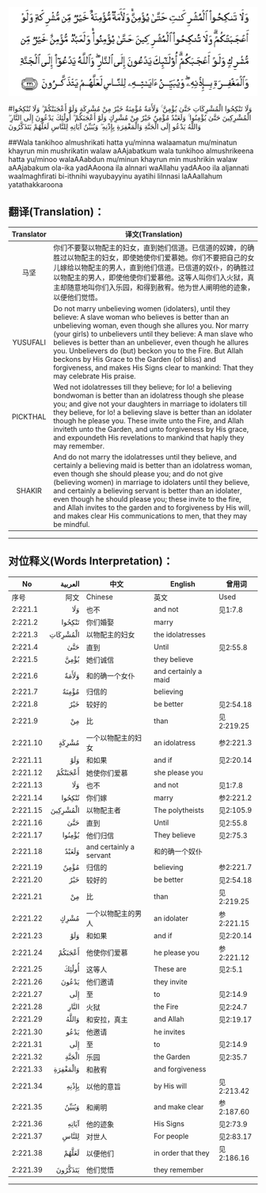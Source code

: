 ![002:221](images/002_221.gif)

#وَلَا تَنْكِحُوا الْمُشْرِكَاتِ حَتَّىٰ يُؤْمِنَّ ۚ وَلَأَمَةٌ مُؤْمِنَةٌ خَيْرٌ مِنْ مُشْرِكَةٍ وَلَوْ أَعْجَبَتْكُمْ ۗ وَلَا تُنْكِحُوا الْمُشْرِكِينَ حَتَّىٰ يُؤْمِنُوا ۚ وَلَعَبْدٌ مُؤْمِنٌ خَيْرٌ مِنْ مُشْرِكٍ وَلَوْ أَعْجَبَكُمْ ۗ أُولَٰئِكَ يَدْعُونَ إِلَى النَّارِ ۖ وَاللَّهُ يَدْعُو إِلَى الْجَنَّةِ وَالْمَغْفِرَةِ بِإِذْنِهِ ۖ وَيُبَيِّنُ آيَاتِهِ لِلنَّاسِ لَعَلَّهُمْ يَتَذَكَّرُونَ 

##Wala tankihoo almushrikati hatta yu/minna walaamatun mu/minatun khayrun min mushrikatin walaw aAAjabatkum wala tunkihoo almushrikeena hatta yu/minoo walaAAabdun mu/minun khayrun min mushrikin walaw aAAjabakum ola-ika yadAAoona ila alnnari waAllahu yadAAoo ila aljannati waalmaghfirati bi-ithnihi wayubayyinu ayatihi lilnnasi laAAallahum yatathakkaroona 

## 翻译(Translation)：

| Translator | 译文(Translation)                                            |
| :--------: | ------------------------------------------------------------ |
|    马坚    | 你们不要娶以物配主的妇女，直到她们信道。已信道的奴婢，的确胜过以物配主的妇女，即使她使你们爱慕她。你们不要把自己的女儿嫁给以物配主的男人，直到他们信道。已信道的奴仆，的确胜过以物配主的男人，即使他使你们爱慕他。这等人叫你们入火狱，真主却随意地叫你们入乐园，和得到赦宥。他为世人阐明他的迹象，以便他们觉悟。 |
|  YUSUFALI  | Do not marry unbelieving women (idolaters), until they believe: A slave woman who believes is better than an unbelieving woman, even though she allures you. Nor marry (your girls) to unbelievers until they believe: A man slave who believes is better than an unbeliever, even though he allures you. Unbelievers do (but) beckon you to the Fire. But Allah beckons by His Grace to the Garden (of bliss) and forgiveness, and makes His Signs clear to mankind: That they may celebrate His praise. |
|  PICKTHAL  | Wed not idolatresses till they believe; for lo! a believing bondwoman is better than an idolatress though she please you; and give not your daughters in marriage to idolaters till they believe, for lo! a believing slave is better than an idolater though he please you. These invite unto the Fire, and Allah inviteth unto the Garden, and unto forgiveness by His grace, and expoundeth His revelations to mankind that haply they may remember. |
|   SHAKIR   | And do not marry the idolatresses until they believe, and certainly a believing maid is better than an idolatress woman, even though she should please you; and do not give (believing women) in marriage to idolaters until they believe, and certainly a believing servant is better than an idolater, even though he should please you; these invite to the fire, and Allah invites to the garden and to forgiveness by His will, and makes clear His communications to men, that they may be mindful. |

---

## 对位释义(Words Interpretation)：

| No   | العربية | 中文    | English | 曾用词 |
| ---- | ------: | ------- | ------- | ------ |
| 序号 |    阿文 | Chinese | 英文    | Used   |
| 2:221.1  | وَلَا      | 也不                    | and not              | 见1:7.8    |
| 2:221.2  | تَنْكِحُوا   | 你们婚娶                | marry                |            |
| 2:221.3  | الْمُشْرِكَاتِ | 以物配主的妇女          | the idolatresses     |            |
| 2:221.4  | حَتَّىٰ      | 直到                    | Until                | 见2:55.8   |
| 2:221.5  | يُؤْمِنَّ     | 她们诚信                | they believe         |            |
| 2:221.6  | وَلَأَمَةٌ    | 和的确一个女仆          | and certainly a maid |            |
| 2:221.7  | مُؤْمِنَةٌ    | 归信的                  | believing            |            |
| 2:221.8  | خَيْرٌ      | 较好的                  | be better            | 见2:54.18  |
| 2:221.9  | مِنْ       | 比                      | than                 | 见2:219.25 |
| 2:221.10 | مُشْرِكَةٍ    | 一个以物配主的妇女      | an idolatress        | 参2:221.3  |
| 2:221.11 | وَلَوْ      | 和如果                  | and if               | 见2:20.14  |
| 2:221.12 | أَعْجَبَتْكُمْ  | 她使你们爱慕            | she please you       |            |
| 2:221.13 | وَلَا      | 也不                    | and not              | 见1:7.8    |
| 2:221.14 | تُنْكِحُوا   | 你们嫁                  | marry                | 参2:221.2  |
| 2:221.15 | الْمُشْرِكِينَ | 以物配主者              | The polytheists      | 见2:105.9 |
| 2:221.16 | حَتَّىٰ      | 直到                    | Until                | 见2:55.8   |
| 2:221.17 | يُؤْمِنُوا   | 他们归信                | They believe         | 见2:75.3   |
| 2:221.18 | وَلَعَبْدٌ    | and certainly a servant | 和的确一个奴仆       |            |
| 2:221.19 | مُؤْمِنٌ     | 归信的                  | believing            | 参2:221.7  |
| 2:221.20 | خَيْرٌ      | 较好的                  | be better            | 见2:54.18  |
| 2:221.21 | مِنْ       | 比                      | than                 | 见2:219.25 |
| 2:221.22 | مُشْرِكٍ     | 一个以物配主的男人      | an idolater          | 参2:221.15 |
| 2:221.23 | وَلَوْ      | 和如果                  | and if               | 见2:20.14  |
| 2:221.24 | أَعْجَبَكُمْ   | 他使你们爱慕            | he please you        | 参2:221.12 |
| 2:221.25 | أُولَٰئِكَ    | 这等人                  | These are            | 见2:5.1    |
| 2:221.26 | يَدْعُونَ    | 他们邀请                | they invite          |            |
| 2:221.27 | إِلَى      | 至                      | to                   | 见2:14.9   |
| 2:221.28 | النَّارِ    | 火狱                    | the Fire             | 见2:24.7   |
| 2:221.29 | وَاللَّهُ    | 和安拉，真主            | and Allah            | 见2:19.17  |
| 2:221.30 | يَدْعُو     | 他邀请                  | he invites           |            |
| 2:221.31 | إِلَى      | 至                      | to                   | 见2:14.9   |
| 2:221.32 | الْجَنَّةِ    | 乐园                    | the Garden           | 见2:35.7   |
| 2:221.33 | وَالْمَغْفِرَةِ | 和赦宥                  | and forgiveness      |            |
| 2:221.34 | بِإِذْنِهِ    | 以他的意旨              | by His will          | 见2:213.42 |
| 2:221.35 | وَيُبَيِّنُ    | 和阐明                  | and make clear       | 参2:187.60 |
| 2:221.36 | آيَاتِهِ    | 他的迹象                | His Signs            | 见2:73.9   |
| 2:221.37 | لِلنَّاسِ    | 对世人                  | For people           | 见2:83.17  |
| 2:221.38 | لَعَلَّهُمْ    | 以便他们                | in order that they   | 见2:186.16 |
| 2:221.39 | يَتَذَكَّرُونَ  | 他们觉悟                | they remember        |            |

---

